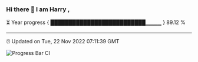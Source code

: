 ### Hi there 👋 I am Harry , 

⏳ Year progress { ██████████████████████████▁▁▁▁ } 89.12 %

---

⏰ Updated on Tue, 22 Nov 2022 07:11:39 GMT

![Progress Bar CI](https://github.com/duykhang68/duykhang68/workflows/Progress%20Bar%20CI/badge.svg)
